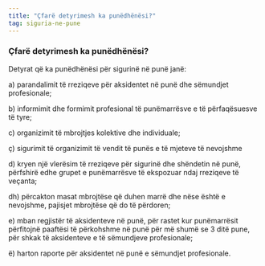 ```yaml
---
title: "Çfarë detyrimesh ka punëdhënësi?"
tag: siguria-ne-pune
---
```


### Çfarë detyrimesh ka punëdhënësi?

Detyrat që ka punëdhënësi për sigurinë në punë janë:

a) parandalimit të rreziqeve për aksidentet në punë dhe sëmundjet profesionale;

b) informimit dhe formimit profesional të punëmarrësve e të përfaqësuesve të tyre;

c) organizimit të mbrojtjes kolektive dhe individuale;

ç) sigurimit të organizimit të vendit të punës e të mjeteve të nevojshme

d) kryen një vlerësim të rreziqeve për sigurinë dhe shëndetin në punë, përfshirë edhe grupet e punëmarrësve të ekspozuar ndaj rreziqeve të veçanta;

dh) përcakton masat mbrojtëse që duhen marrë dhe nëse është e nevojshme, pajisjet mbrojtëse që do të përdoren;

e) mban regjistër të aksidenteve në punë, për rastet kur punëmarrësit përfitojnë paaftësi të përkohshme në punë për më shumë se 3 ditë pune, për shkak të aksidenteve e të sëmundjeve profesionale;

ë) harton raporte për aksidentet në punë e sëmundjet profesionale.

